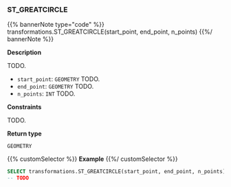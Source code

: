 ### ST_GREATCIRCLE

{{% bannerNote type="code" %}}
transformations.ST_GREATCIRCLE(start_point, end_point, n_points)
{{%/ bannerNote %}}

**Description**

TODO.

* `start_point`: `GEOMETRY` TODO.
* `end_point`: `GEOMETRY` TODO.
* `n_points`: `INT` TODO.

**Constraints**

TODO.

**Return type**

`GEOMETRY`

{{% customSelector %}}
**Example**
{{%/ customSelector %}}

```sql
SELECT transformations.ST_GREATCIRCLE(start_point, end_point, n_points);
-- TODO
```